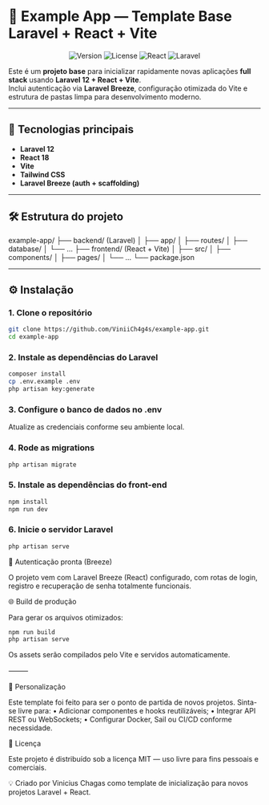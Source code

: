 # 🚀 Example App — Template Base Laravel + React + Vite

<div align="center">
    
![Version](https://img.shields.io/badge/version-1.0.0-blue.svg)
![License](https://img.shields.io/badge/license-MIT-green.svg)
![React](https://img.shields.io/badge/React-18.x-61dafb.svg)
![Laravel](https://img.shields.io/badge/Laravel-12.x-ff2d20.svg)

</div>

Este é um **projeto base** para inicializar rapidamente novas aplicações **full stack** usando **Laravel 12 + React + Vite**.  
Inclui autenticação via **Laravel Breeze**, configuração otimizada do Vite e estrutura de pastas limpa para desenvolvimento moderno.

---

## 🧩 Tecnologias principais

- **Laravel 12**
- **React 18**
- **Vite**
- **Tailwind CSS**
- **Laravel Breeze (auth + scaffolding)**

---

## 🛠️ Estrutura do projeto
example-app/
├── backend/ (Laravel)
│   ├── app/
│   ├── routes/
│   ├── database/
│   └── …
├── frontend/ (React + Vite)
│   ├── src/
│   ├── components/
│   ├── pages/
│   └── …
└── package.json

---

## ⚙️ Instalação

### 1. Clone o repositório

```bash
git clone https://github.com/ViniiCh4g4s/example-app.git
cd example-app
```

### 2. Instale as dependências do Laravel

```bash
composer install
cp .env.example .env
php artisan key:generate
```

### 3. Configure o banco de dados no .env

Atualize as credenciais conforme seu ambiente local.

### 4. Rode as migrations

```bash
php artisan migrate
```

### 5. Instale as dependências do front-end

```bash
npm install
npm run dev
```

### 6. Inicie o servidor Laravel

```bash
php artisan serve
```

🔐 Autenticação pronta (Breeze)

O projeto vem com Laravel Breeze (React) configurado, com rotas de login, registro e recuperação de senha totalmente funcionais.

🌐 Build de produção

Para gerar os arquivos otimizados:

```bash
npm run build
php artisan serve
```

Os assets serão compilados pelo Vite e servidos automaticamente.

⸻

🧠 Personalização

Este template foi feito para ser o ponto de partida de novos projetos.
Sinta-se livre para:
	•	Adicionar componentes e hooks reutilizáveis;
	•	Integrar API REST ou WebSockets;
	•	Configurar Docker, Sail ou CI/CD conforme necessidade.

📄 Licença

Este projeto é distribuído sob a licença MIT — uso livre para fins pessoais e comerciais.

💡 Criado por Vinicius Chagas como template de inicialização para novos projetos Laravel + React.

